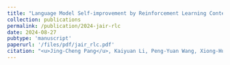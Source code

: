 ```yaml
---
title: "Language Model Self-improvement by Reinforcement Learning Contemplation"
collection: publications
permalink: /publication/2024-jair-rlc
date: 2024-08-27
pubtype: 'manuscript'
paperurl: '/files/pdf/jair_rlc.pdf'
citation: "<u>Jing-Cheng Pang</u>, Kaiyuan Li, Peng-Yuan Wang, Xiong-Hui Chen, Jiacheng Xu, Zongzhang Zhang and Yang Yu. <i>Language Model Self-improvement by Reinforcement Learning Contemplation without External Supervision. </i> Submitted to Journal of Artificial Intelligence Research (JAIR)."
---
```

